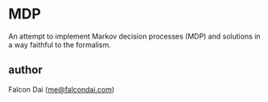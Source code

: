 # MDP
An attempt to implement Markov decision processes (MDP) and solutions in a way faithful to the formalism. 

## author
Falcon Dai (me@falcondai.com)
